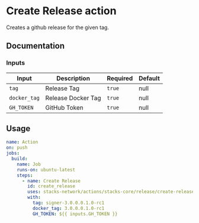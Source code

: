 # Create Release action

Creates a github release for the given tag.

## Documentation

### Inputs

| Input        | Description        | Required | Default |
| ------------ | ------------------ | -------- | ------- |
| `tag`        | Release Tag        | `true`   | null    |
| `docker_tag` | Release Docker Tag | `true`   | null    |
| `GH_TOKEN`   | GitHub Token       | `true`   | null    |

## Usage

```yaml
name: Action
on: push
jobs:
  build:
    name: Job
    runs-on: ubuntu-latest
    steps:
      - name: Create Release
        id: create_release
        uses: stacks-network/actions/stacks-core/release/create-release@main
        with:
          tag: signer-3.0.0.0.1.0-rc1
          docker_tag: 3.0.0.0.1.0-rc1
          GH_TOKEN: ${{ inputs.GH_TOKEN }}
```
